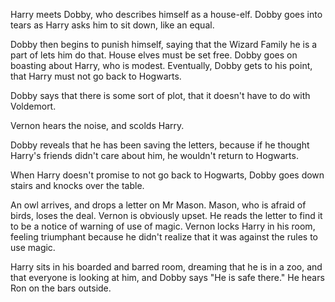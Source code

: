 Harry meets Dobby, who describes himself as a house-elf. Dobby goes into tears
as Harry asks him to sit down, like an equal.

Dobby then begins to punish himself, saying that the Wizard Family he is a part
of lets him do that. House elves must be set free. Dobby goes on boasting about
Harry, who is modest. Eventually, Dobby gets to his point, that Harry must not
go back to Hogwarts.

Dobby says that there is some sort of plot, that it doesn't have to do with
Voldemort.

Vernon hears the noise, and scolds Harry.

Dobby reveals that he has been saving the letters, because if he thought
Harry's friends didn't care about him, he wouldn't return to Hogwarts.

When Harry doesn't promise to not go back to Hogwarts, Dobby goes down stairs
and knocks over the table.

An owl arrives, and drops a letter on Mr Mason. Mason, who is afraid of birds,
loses the deal. Vernon is obviously upset. He reads the letter to find it to be
a notice of warning of use of magic. Vernon locks Harry in his room, feeling
triumphant because he didn't realize that it was against the rules to use
magic.

Harry sits in his boarded and barred room, dreaming that he is in a zoo, and
that everyone is looking at him, and Dobby says "He is safe there." He hears
Ron on the bars outside.
